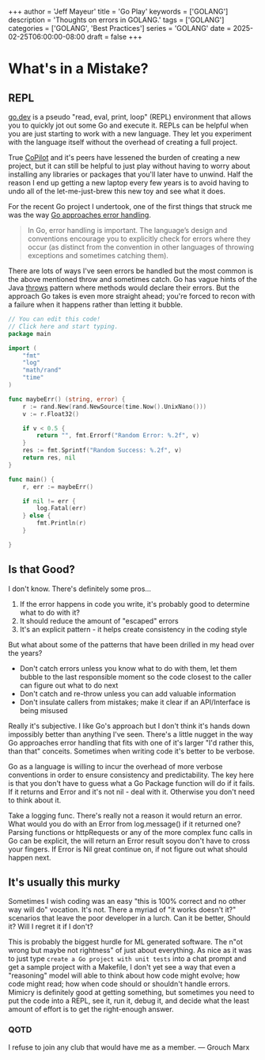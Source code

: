 +++
author = 'Jeff Mayeur'
title = 'Go Play'
keywords = ['GOLANG']
description = 'Thoughts on errors in GOLANG.'
tags = ['GOLANG']
categories = ['GOLANG', 'Best Practices']
series = 'GOLANG'
date = 2025-02-25T06:00:00-08:00
draft = false
+++

# What's in a Mistake?

## REPL

[go.dev](https://go.dev/play/p/TaAQ_1Y2f9U) is a pseudo "read, eval, print, loop" (REPL) environment that allows you to quickly jot out some Go and execute it. REPLs can be helpful when you are just starting to work with a new language. They let you experiment with the language itself without the overhead of creating a full project.

True [CoPilot](./go-pilot.md) and it's peers have lessened the burden of creating a new project, but it can still be helpful to just play without having to worry about installing any libraries or packages that you'll later have to unwind. Half the reason I end up getting a new laptop every few years is to avoid having to undo all of the let-me-just-brew this new toy and see what it does.

For the recent Go project I undertook, one of the first things that struck me was the way [Go approaches error handling](https://go.dev/blog/error-handling-and-go). 

>In Go, error handling is important. The language’s design and conventions encourage you to explicitly check for errors where they occur (as distinct from the convention in other languages of throwing exceptions and sometimes catching them).

There are lots of ways I've seen errors be handled but the most common is the above mentioned throw and sometimes catch. Go has vague hints of the Java [throws](https://docs.oracle.com/javase/tutorial/essential/exceptions/declaring.html) pattern where methods would declare their errors. But the approach Go takes is even more straight ahead; you're forced to recon with a failure when it happens rather than letting it bubble.

```go
// You can edit this code!
// Click here and start typing.
package main

import (
	"fmt"
	"log"
	"math/rand"
	"time"
)

func maybeErr() (string, error) {
	r := rand.New(rand.NewSource(time.Now().UnixNano()))
	v := r.Float32()

	if v < 0.5 {
		return "", fmt.Errorf("Random Error: %.2f", v)
	}
	res := fmt.Sprintf("Random Success: %.2f", v)
	return res, nil
}

func main() {
	r, err := maybeErr()

	if nil != err {
		log.Fatal(err)
	} else {
		fmt.Println(r)
	}

}
```

## Is that Good?

I don't know. There's definitely some pros...
1. If the error happens in code you write, it's probably good to determine what to do with it?
2. It should reduce the amount of "escaped" errors
3. It's an explicit pattern - it helps create consistency in the coding style

But what about some of the patterns that have been drilled in my head over the years?
- Don't catch errors unless you know what to do with them, let them bubble to the last responsible moment so the code closest to the caller can figure out what to do next
- Don't catch and re-throw unless you can add valuable information
- Don't insulate callers from mistakes; make it clear if an API/Interface is being misused

Really it's subjective. I like Go's approach but I don't think it's hands down impossibly better than anything I've seen. There's a little nugget in the way Go approaches error handling that fits with one of it's larger "I'd rather this, than that" conceits. Sometimes when writing code it's better to be verbose.

Go as a language is willing to incur the overhead of more verbose conventions in order to ensure consistency and predictability. The key here is that you don't have to guess what a Go Package function will do if it fails. If it returns and Error and it's not nil - deal with it.  Otherwise you don't need to think about it.

Take a logging func. There's really not a reason it would return an error. What would you do with an Error from log.message() if it returned one? Parsing functions or httpRequests or any of the more complex func calls in Go can be explicit, the will return an Error result soyou don't have to cross your fingers. If Error is Nil great continue on, if not figure out what should happen next.

## It's usually this murky

Sometimes I wish coding was an easy "this is 100% correct and no other way will do" vocation. It's not. There a myriad of "it works doesn't it?" scenarios that leave the poor developer in a lurch. Can it be better, Should it? Will I regret it if I don't?

This is probably the biggest hurdle for ML generated software. The n"ot wrong but maybe not rightness" of just about everything. As nice as it was to just type `create a Go project with unit tests` into a chat prompt and get a sample project with a Makefile, I don't yet see a way that even a "reasoning" model will able to think about how code might evolve; how code might read; how when code should or shouldn't handle errors. Mimicry is definitely good at getting something, but sometimes you need to put the code into a REPL, see it, run it, debug it, and decide what the least amount of effort is to get the right-enough answer.

### QOTD
I refuse to join any club that would have me as a member.
― Grouch Marx
